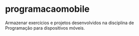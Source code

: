 # programacaomobile
Armazenar exercícios e projetos desenvolvidos na disciplina de Programação para dispositivos móveis.
